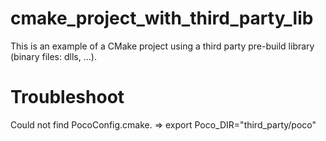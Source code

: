 # cmake_project_with_third_party_lib
This is an example of a CMake project using a third party pre-build library (binary files: dlls, ...).

# Troubleshoot
Could not find PocoConfig.cmake. => export Poco_DIR="third_party/poco"
